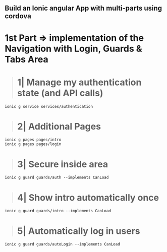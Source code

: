 ## Build an Ionic angular App with multi-parts using cordova

# 1st Part => implementation of the Navigation with Login, Guards & Tabs Area

> # 1| Manage my authentication state (and API calls)

    ionic g service services/authentication

> # 2| Additional Pages

    ionic g pages pages/intro
    ionic g pages pages/login

> # 3| Secure inside area

    ionic g guard guards/auth --implements CanLoad

> # 4| Show intro automatically once

    ionic g guard guards/intro --implements CanLoad

> # 5| Automatically log in users

    ionic g guard guards/autoLogin --implements CanLoad
